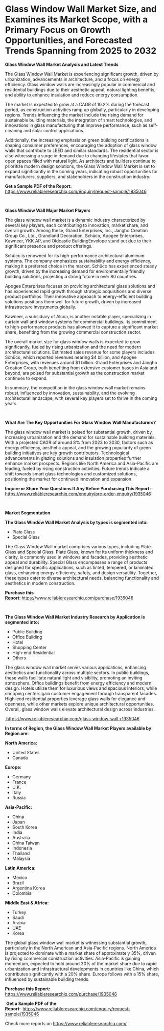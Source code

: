 <p><h1>Glass Window Wall Market Size, and Examines its Market Scope, with a Primary Focus on Growth Opportunities, and Forecasted Trends Spanning from 2025 to 2032</h1></p><p><strong>Glass Window Wall Market Analysis and Latest Trends</strong></p>
<p><p>The Glass Window Wall Market is experiencing significant growth, driven by urbanization, advancements in architecture, and a focus on energy efficiency. Glass window walls are increasingly popular in commercial and residential buildings due to their aesthetic appeal, natural lighting benefits, and ability to enhance insulation and reduce energy consumption. </p><p>The market is expected to grow at a CAGR of 10.2% during the forecast period, as construction activities ramp up globally, particularly in developing regions. Trends influencing the market include the rising demand for sustainable building materials, the integration of smart technologies, and innovations in glass manufacturing that improve performance, such as self-cleaning and solar control applications.</p><p>Additionally, the increasing emphasis on green building certifications is shaping consumer preferences, encouraging the adoption of glass window walls that contribute to LEED and similar standards. The residential sector is also witnessing a surge in demand due to changing lifestyles that favor open spaces filled with natural light. As architects and builders continue to prioritize modern design solutions, the Glass Window Wall Market is set to expand significantly in the coming years, indicating robust opportunities for manufacturers, suppliers, and stakeholders in the construction industry.</p></p>
<p><strong>Get a Sample PDF of the Report:&nbsp;</strong> <a href="https://www.reliableresearchiq.com/enquiry/request-sample/1935046?utm_campaign=2284&utm_medium=2&utm_source=Github&utm_content=ia&utm_term=01042025&utm_id=glass-window-wall">https://www.reliableresearchiq.com/enquiry/request-sample/1935046</a></p>
<p>&nbsp;</p>
<p><strong>Glass Window Wall Major Market Players</strong></p>
<p><p>The glass window wall market is a dynamic industry characterized by several key players, each contributing to innovation, market share, and overall growth. Among these, Grand Enterprises, Inc., Jangho Creation Group Co., Ltd., Grandland Decoration, Schüco, Apogee Enterprises, Kawneer, YKK AP, and Oldcastle BuildingEnvelope stand out due to their significant presence and product offerings.</p><p>Schüco is renowned for its high-performance architectural aluminum systems. The company emphasizes sustainability and energy efficiency, making it a preferred choice in the market. Schüco has experienced steady growth, driven by the increasing demand for environmentally friendly building solutions, projecting a strong future in over 80 countries.</p><p>Apogee Enterprises focuses on providing architectural glass solutions and has experienced rapid growth through strategic acquisitions and diverse product portfolios. Their innovative approach to energy-efficient building solutions positions them well for future growth, driven by increased infrastructure investments globally.</p><p>Kawneer, a subsidiary of Alcoa, is another notable player, specializing in curtain wall and window systems for commercial buildings. Its commitment to high-performance products has allowed it to capture a significant market share, benefiting from the growing commercial construction sector.</p><p>The overall market size for glass window walls is expected to grow significantly, fueled by rising urbanization and the need for modern architectural solutions. Estimated sales revenue for some players includes Schüco, which reported revenues nearing $4 billion, and Apogee Enterprises, with revenues around $1 billion. Grand Enterprises and Jangho Creation Group, both benefiting from extensive customer bases in Asia and beyond, are poised for substantial growth as the construction market continues to expand.</p><p>In summary, the competition in the glass window wall market remains robust, influenced by innovation, sustainability, and the evolving architectural landscape, with several key players set to thrive in the coming years.</p></p>
<p>&nbsp;</p>
<p><strong>What Are The Key Opportunities For Glass Window Wall Manufacturers?</strong></p>
<p><p>The glass window wall market is poised for substantial growth, driven by increasing urbanization and the demand for sustainable building materials. With a projected CAGR of around 8% from 2023 to 2030, factors such as energy efficiency, aesthetic appeal, and the growing popularity of green building initiatives are key growth contributors. Technological advancements in glazing solutions and insulation properties further enhance market prospects. Regions like North America and Asia-Pacific are leading, fueled by rising construction activities. Future trends indicate a shift towards smart glass technologies and customized solutions, positioning the market for continued innovation and expansion.</p></p>
<p><strong>Inquire or Share Your Questions If Any Before Purchasing This Report:</strong> <a href="https://www.reliableresearchiq.com/enquiry/pre-order-enquiry/1935046?utm_campaign=2284&utm_medium=2&utm_source=Github&utm_content=ia&utm_term=01042025&utm_id=glass-window-wall">https://www.reliableresearchiq.com/enquiry/pre-order-enquiry/1935046</a></p>
<p>&nbsp;</p>
<p><strong>Market Segmentation</strong></p>
<p><strong>The Glass Window Wall Market Analysis by types is segmented into:</strong></p>
<p><ul><li>Plate Glass</li><li>Special Glass</li></ul></p>
<p><p>The Glass Window Wall market comprises various types, including Plate Glass and Special Glass. Plate Glass, known for its uniform thickness and clarity, is commonly used in windows and facades, providing aesthetic appeal and durability. Special Glass encompasses a range of products designed for specific applications, such as tinted, tempered, or laminated glass, enhancing energy efficiency, safety, and design versatility. Together, these types cater to diverse architectural needs, balancing functionality and aesthetics in modern construction.</p></p>
<p><strong>Purchase this Report:&nbsp;</strong><a href="https://www.reliableresearchiq.com/purchase/1935046?utm_campaign=2284&utm_medium=2&utm_source=Github&utm_content=ia&utm_term=01042025&utm_id=glass-window-wall">https://www.reliableresearchiq.com/purchase/1935046</a></p>
<p>&nbsp;</p>
<p><strong>The Glass Window Wall Market Industry Research by Application is segmented into:</strong></p>
<p><ul><li>Public Building</li><li>Office Building</li><li>Hotel</li><li>Shopping Center</li><li>High-end Residential</li><li>Others</li></ul></p>
<p><p>The glass window wall market serves various applications, enhancing aesthetics and functionality across multiple sectors. In public buildings, these walls facilitate natural light and visibility, promoting an inviting atmosphere. Office buildings benefit from energy efficiency and modern design. Hotels utilize them for luxurious views and spacious interiors, while shopping centers gain customer engagement through transparent facades. High-end residential properties leverage glass walls for elegance and openness, while other markets explore unique architectural opportunities. Overall, glass window walls elevate architectural design across industries.</p></p>
<p><a href="https://www.reliableresearchiq.com/glass-window-wall-r1935046?utm_campaign=2284&utm_medium=2&utm_source=Github&utm_content=ia&utm_term=01042025&utm_id=glass-window-wall">&nbsp;https://www.reliableresearchiq.com/glass-window-wall-r1935046</a></p>
<p><strong>In terms of Region, the Glass Window Wall Market Players available by Region are:</strong></p>
<p>
    <p> <strong> North America: </strong>
        <ul>
            <li>United States</li>
            <li>Canada</li>
        </ul>
        </p> 
    <p> <strong> Europe: </strong>
        <ul>
            <li>Germany</li>
            <li>France</li>
            <li>U.K.</li>
            <li>Italy</li>
            <li>Russia</li>
        </ul>
        </p> 
    <p> <strong> Asia-Pacific: </strong>
        <ul>
            <li>China</li>
            <li>Japan</li>
            <li>South Korea</li>
            <li>India</li>
            <li>Australia</li>
            <li>China Taiwan</li>
            <li>Indonesia</li>
            <li>Thailand</li>
            <li>Malaysia</li>
        </ul>
        </p> 
    <p> <strong> Latin America: </strong>
        <ul>
            <li>Mexico</li>
            <li>Brazil</li>
            <li>Argentina Korea</li>
            <li>Colombia</li>
        </ul>
        </p> 
    <p> <strong> Middle East & Africa: </strong>
        <ul>
            <li>Turkey</li>
            <li>Saudi</li>
            <li>Arabia</li>
            <li>UAE</li>
            <li>Korea</li>
        </ul>
    </p>
    </p>
<p><p>The global glass window wall market is witnessing substantial growth, particularly in the North American and Asia-Pacific regions. North America is projected to dominate with a market share of approximately 35%, driven by rising commercial construction activities. Asia-Pacific is gaining momentum, expected to hold around 30% of the market share due to rapid urbanization and infrastructural developments in countries like China, which contributes significantly with a 20% share. Europe follows with a 15% share, influenced by sustainable building trends.</p></p>
<p><strong>Purchase this Report: </strong><a href="https://www.reliableresearchiq.com/purchase/1935046?utm_campaign=2284&utm_medium=2&utm_source=Github&utm_content=ia&utm_term=01042025&utm_id=glass-window-wall">https://www.reliableresearchiq.com/purchase/1935046</a></p>
<p>&nbsp;<strong>Get a Sample PDF of the Report:&nbsp;&nbsp;</strong><a href="https://www.reliableresearchiq.com/enquiry/request-sample/1935046?utm_campaign=2284&utm_medium=2&utm_source=Github&utm_content=ia&utm_term=01042025&utm_id=glass-window-wall">https://www.reliableresearchiq.com/enquiry/request-sample/1935046</a></p>
<p><strong></strong></p>
<p>Check more reports on <a href="https://www.reliableresearchiq.com/?utm_campaign=2284&utm_medium=2&utm_source=Github&utm_content=ia&utm_term=01042025&utm_id=glass-window-wall">https://www.reliableresearchiq.com/</a></p>